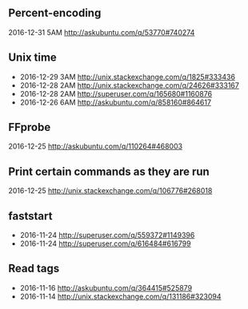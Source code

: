 
Percent-encoding
--------------------------------
2016-12-31 5AM http://askubuntu.com/q/53770#740274

Unix time
-----------------------------------------------------
- 2016-12-29 3AM http://unix.stackexchange.com/q/1825#333436
- 2016-12-28 2AM http://unix.stackexchange.com/q/24626#333167
- 2016-12-28 2AM http://superuser.com/q/165680#1160876
- 2016-12-26 6AM http://askubuntu.com/q/858160#864617

FFprobe
--------------------------------------
2016-12-25 http://askubuntu.com/q/110264#468003

Print certain commands as they are run
---------------------------------------------
2016-12-25 http://unix.stackexchange.com/q/106776#268018

faststart
---------------------------------------
- 2016-11-24 http://superuser.com/q/559372#1149396
- 2016-11-24 http://superuser.com/q/616484#616799

Read tags
--------------------------------------
- 2016-11-16 http://askubuntu.com/q/364415#525879
- 2016-11-14 http://unix.stackexchange.com/q/131186#323094

